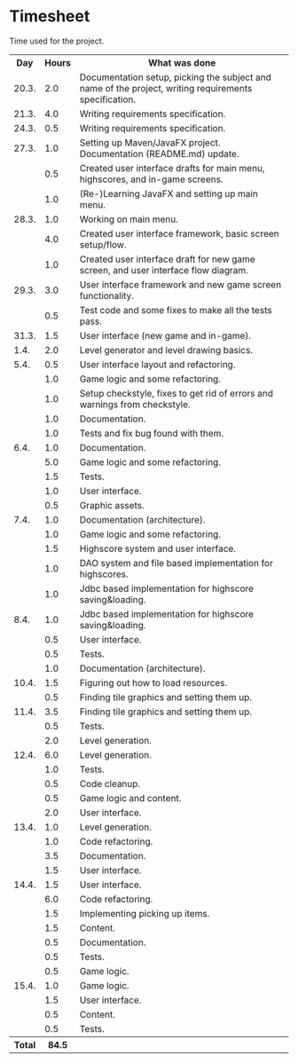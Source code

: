 # Timesheet

Time used for the project.

<table>
  <tr><th>Day</th><th>Hours</th><th>What was done</th></tr>
  <tr><td>20.3.</td><td> 2.0</td><td>Documentation setup, picking the subject and name of the project, writing requirements specification.</td></tr>
  <tr><td>21.3.</td><td> 4.0</td><td>Writing requirements specification.</td></tr>
  <tr><td>24.3.</td><td> 0.5</td><td>Writing requirements specification.</td></tr>
  <tr><td>27.3.</td><td> 1.0</td><td>Setting up Maven/JavaFX project. Documentation (README.md) update.</td></tr>
  <tr><td>     </td><td> 0.5</td><td>Created user interface drafts for main menu, highscores, and in-game screens.</td></tr>
  <tr><td>     </td><td> 1.0</td><td>(Re-)Learning JavaFX and setting up main menu.</td></tr>
  <tr><td>28.3.</td><td> 1.0</td><td>Working on main menu.</td></tr>
  <tr><td>     </td><td> 4.0</td><td>Created user interface framework, basic screen setup/flow.</td></tr>
  <tr><td>     </td><td> 1.0</td><td>Created user interface draft for new game screen, and user interface flow diagram.</td></tr>
  <tr><td>29.3.</td><td> 3.0</td><td>User interface framework and new game screen functionality.</td></tr>
  <tr><td>     </td><td> 0.5</td><td>Test code and some fixes to make all the tests pass.</td></tr>
  <tr><td>31.3.</td><td> 1.5</td><td>User interface (new game and in-game).</td></tr>
  <tr><td> 1.4.</td><td> 2.0</td><td>Level generator and level drawing basics.</td></tr>
  <tr><td> 5.4.</td><td> 0.5</td><td>User interface layout and refactoring.</td></tr>
  <tr><td>     </td><td> 1.0</td><td>Game logic and some refactoring.</td></tr>
  <tr><td>     </td><td> 1.0</td><td>Setup checkstyle, fixes to get rid of errors and warnings from checkstyle.</td></tr>
  <tr><td>     </td><td> 1.0</td><td>Documentation.</td></tr>
  <tr><td>     </td><td> 1.0</td><td>Tests and fix bug found with them.</td></tr>
  <tr><td> 6.4.</td><td> 1.0</td><td>Documentation.</td></tr>
  <tr><td>     </td><td> 5.0</td><td>Game logic and some refactoring.</td></tr>
  <tr><td>     </td><td> 1.5</td><td>Tests.</td></tr>
  <tr><td>     </td><td> 1.0</td><td>User interface.</td></tr>
  <tr><td>     </td><td> 0.5</td><td>Graphic assets.</td></tr>
  <tr><td> 7.4.</td><td> 1.0</td><td>Documentation (architecture).</td></tr>
  <tr><td>     </td><td> 1.0</td><td>Game logic and some refactoring.</td></tr>
  <tr><td>     </td><td> 1.5</td><td>Highscore system and user interface.</td></tr>
  <tr><td>     </td><td> 1.0</td><td>DAO system and file based implementation for highscores.</td></tr>
  <tr><td>     </td><td> 1.0</td><td>Jdbc based implementation for highscore saving&loading.</td></tr>
  <tr><td> 8.4.</td><td> 1.0</td><td>Jdbc based implementation for highscore saving&loading.</td></tr>
  <tr><td>     </td><td> 0.5</td><td>User interface.</td></tr>
  <tr><td>     </td><td> 0.5</td><td>Tests.</td></tr>
  <tr><td>     </td><td> 1.0</td><td>Documentation (architecture).</td></tr>
  <tr><td>10.4.</td><td> 1.5</td><td>Figuring out how to load resources.</td></tr>
  <tr><td>     </td><td> 0.5</td><td>Finding tile graphics and setting them up.</td></tr>
  <tr><td>11.4.</td><td> 3.5</td><td>Finding tile graphics and setting them up.</td></tr>
  <tr><td>     </td><td> 0.5</td><td>Tests.</td></tr>
  <tr><td>     </td><td> 2.0</td><td>Level generation.</td></tr>
  <tr><td>12.4.</td><td> 6.0</td><td>Level generation.</td></tr>
  <tr><td>     </td><td> 1.0</td><td>Tests.</td></tr>
  <tr><td>     </td><td> 0.5</td><td>Code cleanup.</td></tr>
  <tr><td>     </td><td> 0.5</td><td>Game logic and content.</td></tr>
  <tr><td>     </td><td> 2.0</td><td>User interface.</td></tr>
  <tr><td>13.4.</td><td> 1.0</td><td>Level generation.</td></tr>
  <tr><td>     </td><td> 1.0</td><td>Code refactoring.</td></tr>
  <tr><td>     </td><td> 3.5</td><td>Documentation.</td></tr>
  <tr><td>     </td><td> 1.5</td><td>User interface.</td></tr>
  <tr><td>14.4.</td><td> 1.5</td><td>User interface.</td></tr>
  <tr><td>     </td><td> 6.0</td><td>Code refactoring.</td></tr>
  <tr><td>     </td><td> 1.5</td><td>Implementing picking up items.</td></tr>
  <tr><td>     </td><td> 1.5</td><td>Content.</td></tr>
  <tr><td>     </td><td> 0.5</td><td>Documentation.</td></tr>
  <tr><td>     </td><td> 0.5</td><td>Tests.</td></tr>
  <tr><td>     </td><td> 0.5</td><td>Game logic.</td></tr>
  <tr><td>15.4.</td><td> 1.0</td><td>Game logic.</td></tr>
  <tr><td>     </td><td> 1.5</td><td>User interface.</td></tr>
  <tr><td>     </td><td> 0.5</td><td>Content.</td></tr>
  <tr><td>     </td><td> 0.5</td><td>Tests.</td></tr>
  <tr><th>Total</th><th>84.5</th><th></th></tr>
</table>
